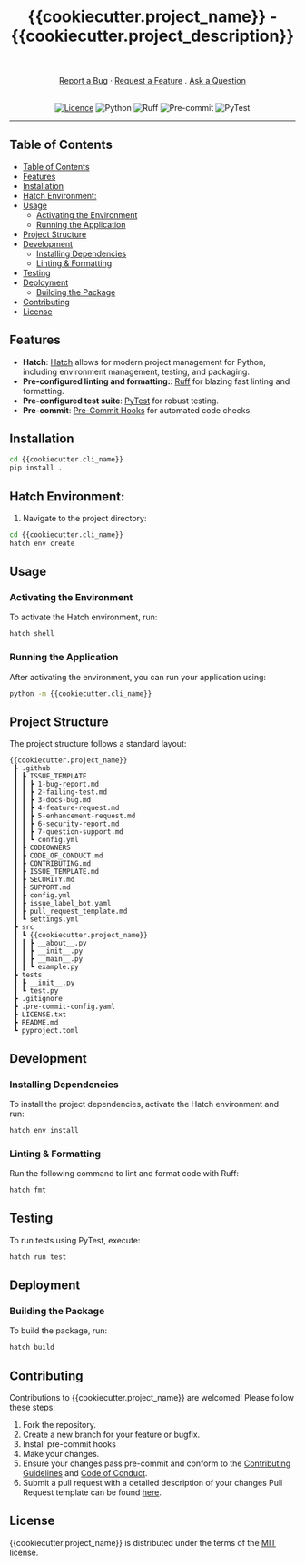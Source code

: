 <div align="center">
  <h1>{{cookiecutter.project_name}} - {{cookiecutter.project_description}}</h1>
  <br />
  <br />
  <a href="https://github.com/{{cookiecutter.author_github}}/{{cookiecutter.github_slug}}/issues/new?assignees=&labels=bug&template=1-bug-report.md&title=bug%3A+">Report a Bug</a>
  ·
  <a href="https://github.com/{{cookiecutter.author_github}}/{{cookiecutter.github_slug}}/issues/new?assignees=&labels=enhancement&template=4-feature-request.md&title=feat%3A+">Request a Feature</a>
  .
  <a href="https://github.com/{{cookiecutter.author_github}}/{{cookiecutter.github_slug}}/discussions">Ask a Question</a>
</div>

<div align="center">
<br />

[![Licence](https://img.shields.io/github/license/Ileriayo/markdown-badges?style=for-the-badge)](./LICENSE)
![Python](https://img.shields.io/badge/python-3670A0?style=for-the-badge&logo=python&logoColor=ffdd54) 
![Ruff](https://img.shields.io/badge/ruff-3670A0?style=for-the-badge&logo=ruff&logoColor=d7ff64)
![Pre-commit](https://img.shields.io/badge/pre--commit-3670A0?style=for-the-badge&logo=pre-commit&logoColor=fab040)
![PyTest](https://img.shields.io/badge/pytest-3670A0?style=for-the-badge&logo=pytest&logoColor=0a9edc)
</div>


-----

## Table of Contents

- [Table of Contents](#table-of-contents)
- [Features](#features)
- [Installation](#installation)
- [Hatch Environment:](#hatch-environment)
- [Usage](#usage)
  - [Activating the Environment](#activating-the-environment)
  - [Running the Application](#running-the-application)
- [Project Structure](#project-structure)
- [Development](#development)
  - [Installing Dependencies](#installing-dependencies)
  - [Linting \& Formatting](#linting--formatting)
- [Testing](#testing)
- [Deployment](#deployment)
  - [Building the Package](#building-the-package)
- [Contributing](#contributing)
- [License](#license)

## Features

- **Hatch**: [Hatch](https://hatch.pypa.io/latest/) allows for modern project management for Python, including environment management, testing, and packaging.
- **Pre-configured linting and formatting:**: [Ruff](https://docs.astral.sh/ruff/) for blazing fast linting and formatting.
- **Pre-configured test suite**: [PyTest](https://docs.pytest.org/en/8.2.x/) for robust testing.
- **Pre-commit**: [Pre-Commit Hooks](https://pre-commit.com/) for automated code checks.

## Installation

```bash
cd {{cookiecutter.cli_name}}
pip install .
```

## Hatch Environment:

1. Navigate to the project directory:

```bash
cd {{cookiecutter.cli_name}}
hatch env create
```

## Usage

### Activating the Environment

To activate the Hatch environment, run:

```bash
hatch shell
```

### Running the Application

After activating the environment, you can run your application using:

```bash
python -m {{cookiecutter.cli_name}}
```

## Project Structure

The project structure follows a standard layout:

```
{{cookiecutter.project_name}}
 ┣ .github
 ┃ ┣ ISSUE_TEMPLATE
 ┃ ┃ ┣ 1-bug-report.md
 ┃ ┃ ┣ 2-failing-test.md
 ┃ ┃ ┣ 3-docs-bug.md
 ┃ ┃ ┣ 4-feature-request.md
 ┃ ┃ ┣ 5-enhancement-request.md
 ┃ ┃ ┣ 6-security-report.md
 ┃ ┃ ┣ 7-question-support.md
 ┃ ┃ ┗ config.yml
 ┃ ┣ CODEOWNERS
 ┃ ┣ CODE_OF_CONDUCT.md
 ┃ ┣ CONTRIBUTING.md
 ┃ ┣ ISSUE_TEMPLATE.md
 ┃ ┣ SECURITY.md
 ┃ ┣ SUPPORT.md
 ┃ ┣ config.yml
 ┃ ┣ issue_label_bot.yaml
 ┃ ┣ pull_request_template.md
 ┃ ┗ settings.yml
 ┣ src
 ┃ ┗ {{cookiecutter.project_name}}
 ┃ ┃ ┣ __about__.py
 ┃ ┃ ┣ __init__.py
 ┃ ┃ ┣ __main__.py
 ┃ ┃ ┗ example.py
 ┣ tests
 ┃ ┣ __init__.py
 ┃ ┗ test.py
 ┣ .gitignore
 ┣ .pre-commit-config.yaml
 ┣ LICENSE.txt
 ┣ README.md
 ┗ pyproject.toml
```

## Development

### Installing Dependencies

To install the project dependencies, activate the Hatch environment and run:

```bash
hatch env install
```

### Linting & Formatting

Run the following command to lint and format code with Ruff:

```bash
hatch fmt
```

## Testing

To run tests using PyTest, execute:

```bash
hatch run test
```

## Deployment

### Building the Package

To build the package, run:

```bash
hatch build
```

## Contributing

Contributions to {{cookiecutter.project_name}} are welcomed! Please follow these steps:

1. Fork the repository.
2. Create a new branch for your feature or bugfix.
3. Install pre-commit hooks
4. Make your changes.
5. Ensure your changes pass pre-commit and conform to the [Contributing Guidelines](./.github/CONTRIBUTING.md) and [Code of Conduct](./.github/CODE_OF_CONDUCT.md).
6. Submit a pull request with a detailed description of your changes Pull Request template can be found [here](./.github/pull_request_template.md).

## License

{{cookiecutter.project_name}} is distributed under the terms of the [MIT](https://spdx.org/licenses/MIT.html) license.
